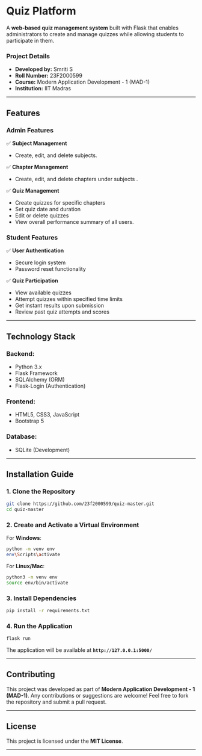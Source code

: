 # **Quiz Platform**  

A **web-based quiz management system** built with Flask that enables administrators to create and manage quizzes while allowing students to participate in them.  

### **Project Details**  
- **Developed by:** Smriti S  
- **Roll Number:** 23F2000599  
- **Course:** Modern Application Development - 1 (MAD-1)  
- **Institution:** IIT Madras

---

## **Features**  

### **Admin Features**  
✅ **Subject Management**  
- Create, edit, and delete subjects.

✅ **Chapter Management**  
- Create, edit, and delete chapters under subjects .

✅ **Quiz Management**  
- Create quizzes for specific chapters  
- Set quiz date and duration  
- Edit or delete quizzes  
- View overall performance summary of all users. 

### **Student Features**  
✅ **User Authentication**  
- Secure login system  
- Password reset functionality  

✅ **Quiz Participation**  
- View available quizzes  
- Attempt quizzes within specified time limits  
- Get instant results upon submission  
- Review past quiz attempts and scores  

---

## **Technology Stack**  

### **Backend:**  
- Python 3.x  
- Flask Framework  
- SQLAlchemy (ORM)  
- Flask-Login (Authentication)  

### **Frontend:**  
- HTML5, CSS3, JavaScript  
- Bootstrap 5  

### **Database:**  
- SQLite (Development)  

---

## **Installation Guide**  

### **1. Clone the Repository**  
```bash
git clone https://github.com/23f2000599/quiz-master.git
cd quiz-master
```

### **2. Create and Activate a Virtual Environment**  
For **Windows**:  
```bash
python -m venv env
env\Scripts\activate
```
For **Linux/Mac**:  
```bash
python3 -m venv env
source env/bin/activate
```

### **3. Install Dependencies**  
```bash
pip install -r requirements.txt
```


### **4. Run the Application**  
```bash
flask run
```
The application will be available at **`http://127.0.0.1:5000/`**  

---

## **Contributing**  
This project was developed as part of **Modern Application Development - 1 (MAD-1)**. Any contributions or suggestions are welcome! Feel free to fork the repository and submit a pull request.  

---

## **License**  
This project is licensed under the **MIT License**.  

---
